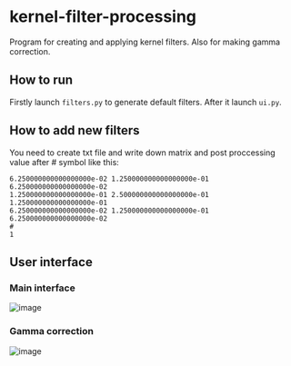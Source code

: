 # kernel-filter-processing
Program for creating and applying kernel filters. Also for making gamma correction.
## How to run
Firstly launch ```filters.py``` to generate default filters. After it launch ```ui.py```.
## How to add new filters
You need to create txt file and write down matrix and post proccessing value after # symbol like this:
```
6.250000000000000000e-02 1.250000000000000000e-01 6.250000000000000000e-02
1.250000000000000000e-01 2.500000000000000000e-01 1.250000000000000000e-01
6.250000000000000000e-02 1.250000000000000000e-01 6.250000000000000000e-02
#
1
```
## User interface
### Main interface
![image](https://user-images.githubusercontent.com/49571325/195344469-c4cc0944-b359-4ac4-ac40-cce29e60bdaa.png)
### Gamma correction
![image](https://user-images.githubusercontent.com/49571325/195344036-9a74f0a1-8b74-4546-a516-94c2e81cce75.png)
